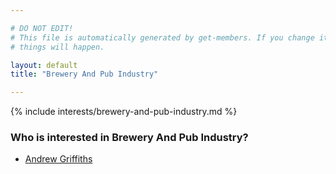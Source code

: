 ```yaml
---

# DO NOT EDIT!
# This file is automatically generated by get-members. If you change it, bad
# things will happen.

layout: default
title: "Brewery And Pub Industry"

---
```


{% include interests/brewery-and-pub-industry.md %}

### Who is interested in Brewery And Pub Industry?


* [Andrew Griffiths](../members/andrew-griffiths.html)

